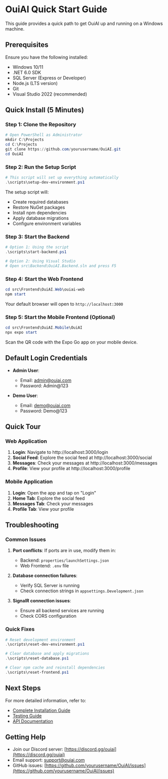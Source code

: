 # OuiAI Quick Start Guide

This guide provides a quick path to get OuiAI up and running on a Windows machine.

## Prerequisites

Ensure you have the following installed:
- Windows 10/11
- .NET 6.0 SDK
- SQL Server (Express or Developer)
- Node.js (LTS version)
- Git
- Visual Studio 2022 (recommended)

## Quick Install (5 Minutes)

### Step 1: Clone the Repository

```powershell
# Open PowerShell as Administrator
mkdir C:\Projects
cd C:\Projects
git clone https://github.com/yourusername/OuiAI.git
cd OuiAI
```

### Step 2: Run the Setup Script

```powershell
# This script will set up everything automatically
.\scripts\setup-dev-environment.ps1
```

The setup script will:
- Create required databases
- Restore NuGet packages
- Install npm dependencies
- Apply database migrations
- Configure environment variables

### Step 3: Start the Backend

```powershell
# Option 1: Using the script
.\scripts\start-backend.ps1

# Option 2: Using Visual Studio
# Open src\Backend\OuiAI.Backend.sln and press F5
```

### Step 4: Start the Web Frontend

```powershell
cd src\Frontend\OuiAI.Web\ouiai-web
npm start
```

Your default browser will open to `http://localhost:3000`

### Step 5: Start the Mobile Frontend (Optional)

```powershell
cd src\Frontend\OuiAI.Mobile\OuiAI
npx expo start
```

Scan the QR code with the Expo Go app on your mobile device.

## Default Login Credentials

- **Admin User**:
  - Email: admin@ouiai.com
  - Password: Admin@123

- **Demo User**:
  - Email: demo@ouiai.com
  - Password: Demo@123

## Quick Tour

### Web Application

1. **Login**: Navigate to http://localhost:3000/login
2. **Social Feed**: Explore the social feed at http://localhost:3000/social
3. **Messages**: Check your messages at http://localhost:3000/messages
4. **Profile**: View your profile at http://localhost:3000/profile

### Mobile Application

1. **Login**: Open the app and tap on "Login"
2. **Home Tab**: Explore the social feed
3. **Messages Tab**: Check your messages
4. **Profile Tab**: View your profile

## Troubleshooting

### Common Issues

1. **Port conflicts**: If ports are in use, modify them in:
   - Backend: `properties/launchSettings.json`
   - Web Frontend: `.env` file

2. **Database connection failures**:
   - Verify SQL Server is running
   - Check connection strings in `appsettings.Development.json`

3. **SignalR connection issues**:
   - Ensure all backend services are running
   - Check CORS configuration

### Quick Fixes

```powershell
# Reset development environment
.\scripts\reset-dev-environment.ps1

# Clear database and apply migrations
.\scripts\reset-database.ps1

# Clear npm cache and reinstall dependencies
.\scripts\reset-frontend.ps1
```

## Next Steps

For more detailed information, refer to:
- [Complete Installation Guide](INSTALLATION.md)
- [Testing Guide](TESTING.md)
- [API Documentation](docs/api/README.md)

## Getting Help

- Join our Discord server: [https://discord.gg/ouiai](https://discord.gg/ouiai)
- Email support: support@ouiai.com
- GitHub issues: [https://github.com/yourusername/OuiAI/issues](https://github.com/yourusername/OuiAI/issues)
